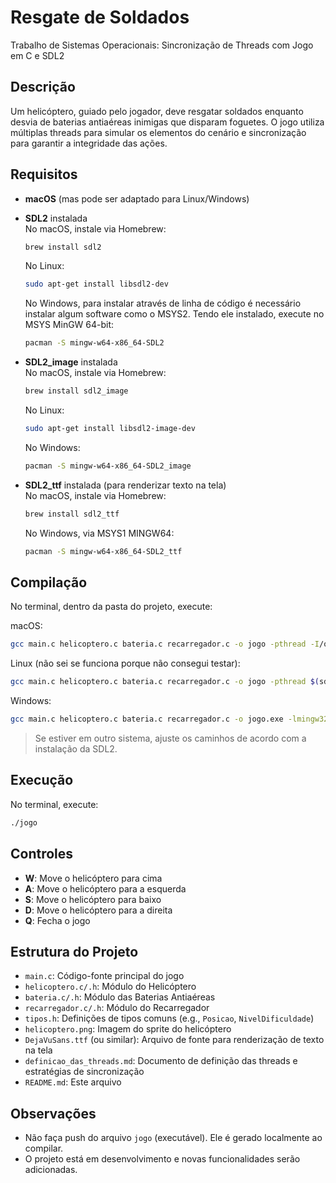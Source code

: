 # Resgate de Soldados

Trabalho de Sistemas Operacionais: Sincronização de Threads com Jogo em C e SDL2

## Descrição

Um helicóptero, guiado pelo jogador, deve resgatar soldados enquanto desvia de baterias antiaéreas inimigas que disparam foguetes. O jogo utiliza múltiplas threads para simular os elementos do cenário e sincronização para garantir a integridade das ações.

## Requisitos

- **macOS** (mas pode ser adaptado para Linux/Windows)
- **SDL2** instalada  
  No macOS, instale via Homebrew:

  ```bash
  brew install sdl2
  ```

  No Linux:

  ```bash
  sudo apt-get install libsdl2-dev
  ```

  No Windows, para instalar através de linha de código é necessário instalar algum software como o MSYS2. Tendo ele instalado, execute no MSYS MinGW 64-bit:

  ```bash
  pacman -S mingw-w64-x86_64-SDL2
  ```

- **SDL2_image** instalada  
  No macOS, instale via Homebrew:

  ```bash
  brew install sdl2_image
  ```

  No Linux:

  ```bash
  sudo apt-get install libsdl2-image-dev
  ```

  No Windows:

  ```bash
  pacman -S mingw-w64-x86_64-SDL2_image
  ```

- **SDL2_ttf** instalada (para renderizar texto na tela)  
  No macOS, instale via Homebrew:

  ```bash
  brew install sdl2_ttf
  ```

  No Windows, via MSYS1 MINGW64:

  ```bash
  pacman -S mingw-w64-x86_64-SDL2_ttf
  ```

## Compilação

No terminal, dentro da pasta do projeto, execute:

macOS:

```bash
gcc main.c helicoptero.c bateria.c recarregador.c -o jogo -pthread -I/opt/homebrew/include -L/opt/homebrew/lib -lSDL2 -lSDL2_image -lSDL2_ttf
```

Linux (não sei se funciona porque não consegui testar):

```bash
gcc main.c helicoptero.c bateria.c recarregador.c -o jogo -pthread $(sdl2-config --cflags --libs) -lSDL2_image
```

Windows:

```bash
gcc main.c helicoptero.c bateria.c recarregador.c -o jogo.exe -lmingw32 -lSDL2main -lSDL2 -lSDL2_image -lSDL2_ttf -mwindows -pthread
```

> Se estiver em outro sistema, ajuste os caminhos de acordo com a instalação da SDL2.

## Execução

No terminal, execute:

```bash
./jogo
```

## Controles

- **W**: Move o helicóptero para cima
- **A**: Move o helicóptero para a esquerda
- **S**: Move o helicóptero para baixo
- **D**: Move o helicóptero para a direita
- **Q**: Fecha o jogo

## Estrutura do Projeto

- `main.c`: Código-fonte principal do jogo
- `helicoptero.c/.h`: Módulo do Helicóptero
- `bateria.c/.h`: Módulo das Baterias Antiaéreas
- `recarregador.c/.h`: Módulo do Recarregador
- `tipos.h`: Definições de tipos comuns (e.g., `Posicao`, `NivelDificuldade`)
- `helicoptero.png`: Imagem do sprite do helicóptero
- `DejaVuSans.ttf` (ou similar): Arquivo de fonte para renderização de texto na tela
- `definicao_das_threads.md`: Documento de definição das threads e estratégias de sincronização
- `README.md`: Este arquivo

## Observações

- Não faça push do arquivo `jogo` (executável). Ele é gerado localmente ao compilar.
- O projeto está em desenvolvimento e novas funcionalidades serão adicionadas.
